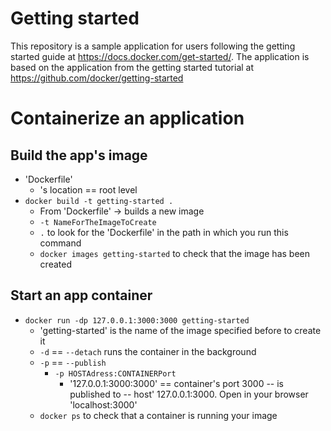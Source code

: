 # Getting started
This repository is a sample application for users following the getting started guide at https://docs.docker.com/get-started/.
The application is based on the application from the getting started tutorial at https://github.com/docker/getting-started

# Containerize an application
## Build the app's image
* 'Dockerfile'
  * 's location == root level 
* `docker build -t getting-started .`
  * From 'Dockerfile' -> builds a new image
  * `-t NameForTheImageToCreate`
  * `.` to look for the 'Dockerfile' in the path in which you run this command
  * `docker images getting-started` to check that the image has been created
## Start an app container
* `docker run -dp 127.0.0.1:3000:3000 getting-started`
  * 'getting-started' is the name of the image specified before to create it
  * `-d` == `--detach` runs the container in the background
  * `-p` == `--publish`
    * `-p HOSTAdress:CONTAINERPort`
      * '127.0.0.1:3000:3000' == container's port 3000 -- is published to -- host' 127.0.0.1:3000. Open in your browser 'localhost:3000' 
  * `docker ps` to check that a container is running your image